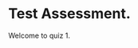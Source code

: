 # Test Assessment. 

Welcome to quiz 1.

<link rel="stylesheet" href="https://stackpath.bootstrapcdn.com/bootstrap/4.3.1/css/bootstrap.min.css" integrity="sha384-ggOyR0iXCbMQv3Xipma34MD+dH/1fQ784/j6cY/iJTQUOhcWr7x9JvoRxT2MZw1T" crossorigin="anonymous">

<style>
input {
    transform: scale(1.6); 
    margin-right: 10px; 
    vertical-align: middle; 
    margin-top: -2px;
}
.MCQ-choice {
    padding: 10px;
}
label {
    padding: 5px;
}
</style>

<div id="Question1" class="MCQ">
</div>
<div id="Question2" class="MCQ">
</div>

<script type="text/javascript" src="http://code.jquery.com/jquery.min.js"></script>

<script>
    var q_bank;
    $.getJSON("https://my-json-server.typicode.com/kmoy1/ML_book/db", function(data){
        questions = data["questions"];
        q_bank = data["questions"]
        // Populate question text + choices. 
        questions.forEach(question =>{
            if ($(`div#${question.name}`)){
                $(`div#${question.name}`).html(`<div class="q-text">
                                                </div>
                                                <div class="q-subtext">
                                                </div>
                                                <hr>
                                                `);
                num_choices = question.choices.length;
                for (let i = 0; i < num_choices; i++){
                    $(`div#${question.name}`).append(`<div class="MCQ-choice">
                                                        <label>
                                                        <input type='radio' name='option'/>
                                                        </label>
                                                        <span></span>
                                                    </div>`);
                }
                $(`div#${question.name}`).append(`<button type='button'>Submit</button>`);

                $(`div#${question.name} .q-text`).html(`${question.qtext}`);
                $(`div#${question.name} .MCQ-choice label`).each(function(i) {
                    this.innerHTML += `${question.choices[i]}`;
                });
                $(`div#${question.name} button`).bind('click', function(){
                    checkAnswer2(question.name);
                });
            }
        });
    });
    function checkAnswer2(questionId){
        // console.log(`Checking question answer for ${questionId}`);
        target_q_ind = q_bank.findIndex(x => x.name === questionId);
        correct_answer = q_bank[target_q_ind].correctlabel;
        // console.log(`Correct Answer for this question is ${correct_answer}`);
        correct_answer_ind = q_bank[target_q_ind].answerlabels.indexOf(correct_answer);
        // console.log(`Correct Answer Index for this question is ${correct_answer_ind}`);
        user_selected_ind = 0;
        // console.log(`There are ${q_bank[target_q_ind].choices.length}$ choices for this question.`);
        for (let i = 0; i < q_bank[target_q_ind].choices.length; i++){
            if ($(`div#${questionId} .MCQ-choice input`)[i].checked){
                user_selected_ind = i;
            }
        }
        // console.log(`User Has Selected ${user_selected_ind}`);


        if (user_selected_ind == correct_answer_ind) {
            $(`div#${questionId} .MCQ-choice`)[user_selected_ind].style.border = '3px solid limegreen'
            $(`div#${questionId} .MCQ-choice span`)[user_selected_ind].style.color = 'limegreen'
            $(`div#${questionId} .MCQ-choice span`)[user_selected_ind].innerHTML += "Correct!";
        }
        else{
            $(`div#${questionId} .MCQ-choice`)[user_selected_ind].style.border = '3px solid red'
            $(`div#${questionId} .MCQ-choice span`)[user_selected_ind].style.color = 'red'
            $(`div#${questionId} .MCQ-choice span`)[user_selected_ind].innerHTML += "Incorrect.";
        }
    }
</script>

<script id="MathJax-script" async
src="https://cdn.jsdelivr.net/npm/mathjax@3.0.1/es5/tex-mml-chtml.js">
</script>
</div>
